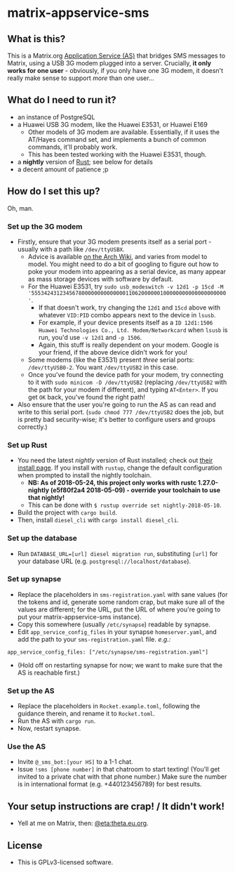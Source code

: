 # matrix-appservice-sms

## What is this?

This is a Matrix.org [Application Service (AS)](https://matrix.org/docs/spec/application_service/unstable.html) that bridges SMS messages
to Matrix, using a USB 3G modem plugged into a server. Crucially, **it only works for one user** - obviously, if you only have one 3G modem,
it doesn't really make sense to support *more* than one user...

## What do I need to run it?

- an instance of PostgreSQL
- a Huawei USB 3G modem, like the Huawei E3531, or Huawei E169
  - Other models of 3G modem are available. Essentially, if it uses the AT/Hayes command set, and implements a bunch of common
    commands, it'll probably work.
  - This has been tested working with the Huawei E3531, though.
- a **nightly** version of [Rust](http://rust-lang.org/); see below for details
- a decent amount of patience ;p

## How do I set this up?

Oh, man.

### Set up the 3G modem

- Firstly, ensure that your 3G modem presents itself as a serial port - usually with a path like `/dev/ttyUSBX`.
  - Advice is available [on the Arch Wiki](https://wiki.archlinux.org/index.php/USB_3G_Modem), and varies from model to model. You
    might need to do a bit of googling to figure out how to poke your modem into appearing as a serial device, as many appear as
    mass storage devices with software by default.
  - For the Huawei E3531, try `sudo usb_modeswitch -v 12d1 -p 15cd -M '55534243123456780000000000000011062000000100000000000000000000'`.
    - If that doesn't work, try changing the `12d1` and `15cd` above with whatever `VID:PID` combo appears next to the device in `lsusb`.
    - For example, if your device presents itself as a `ID 12d1:1506 Huawei Technologies Co., Ltd. Modem/Networkcard` when `lsusb` is run,
      you'd use `-v 12d1` and `-p 1506`.
    - Again, this stuff is really dependent on your modem. Google is your friend, if the above device didn't work for you!
  - Some modems (like the E3531) present *three* serial ports: `/dev/ttyUSB0-2`. You want `/dev/ttyUSB2` in this case.
  - Once you've found the device path for your modem, try connecting to it with `sudo minicom -D /dev/ttyUSB2` (replacing `/dev/ttyUSB2`
    with the path for your modem if different), and typing `AT<Enter>`. If you get `OK` back, you've found the right path!
- Also ensure that the user you're going to run the AS as can read and write to this serial port. (`sudo chmod 777 /dev/ttyUSB2` does the job,
  but is pretty bad security-wise; it's better to configure users and groups correctly.)

### Set up Rust

- You need the latest *nightly* version of Rust installed; check out [their install page](https://www.rust-lang.org/en-US/install.html).
  If you install with `rustup`, change the default configuration when prompted to install the nightly toolchain.
  - **NB: As of 2018-05-24, this project only works with rustc 1.27.0-nightly (e5f80f2a4 2018-05-09) - override your toolchain to use that nightly!**
  - This can be done with `$ rustup override set nightly-2018-05-10`.
- Build the project with `cargo build`.
- Then, install `diesel_cli` with `cargo install diesel_cli`.

### Set up the database

- Run `DATABASE_URL=[url] diesel migration run`, substituting `[url]` for your database URL (e.g. `postgresql://localhost/database`).

### Set up synapse

- Replace the placeholders in `sms-registration.yaml` with sane values (for the tokens and id, generate some random crap, but make sure
  all of the values are different; for the URL, put the URL of where you're going to put your matrix-appservice-sms instance).
- Copy this somewhere (usually `/etc/synapse`) readable by synapse.
- Edit `app_service_config_files` in your synapse `homeserver.yaml`, and add the path to your `sms-registration.yaml` file. *e.g.:*

```
app_service_config_files: ["/etc/synapse/sms-registration.yaml"]
```

- (Hold off on restarting synapse for now; we want to make sure that the AS is reachable first.)

### Set up the AS

- Replace the placeholders in `Rocket.example.toml`, following the guidance therein, and rename it to `Rocket.toml`.
- Run the AS with `cargo run`.
- Now, restart synapse.

### Use the AS

- Invite `@_sms_bot:[your HS]` to a 1-1 chat.
- Issue `!sms [phone number]` in that chatroom to start texting! (You'll get invited to a private chat with that phone number.) Make sure the number is
  in international format (e.g. +440123456789) for best results.

## Your setup instructions are crap! / It didn't work!

- Yell at me on Matrix, then: [@eta:theta.eu.org](https://matrix.to/#/@eta:theta.eu.org).

## License

- This is GPLv3-licensed software.
